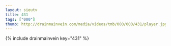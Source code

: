 ```yaml
--- 
layout: sieutv
title: 431
tags: ["000"]
thumb: http://drainmainvein.com/media/videos/tmb/000/000/431/player.jpg
---
```

{% include drainmainvein key="431" %} 
